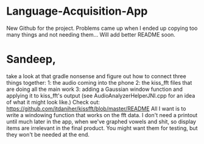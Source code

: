 # Language-Acquisition-App
New Github for the project. Problems came up when I ended up copying too many things and not needing them...
Will add better README soon.

# Sandeep,
take a look at that gradle nonsense and figure out how to connect three things together:
1: the audio coming into the phone
2: the kiss_fft files that are doing all the main work
3: adding a Gaussian window function and applying it to kiss_fft's output (see AudioAnalyzerHelperJNI.cpp for an idea of what it might look like.)
Check out: https://github.com/itdaniher/kissfft/blob/master/README
All I want is to write a windowing function that works on the fft data. I don't need a printout until much later in the app, when we've graphed vowels and shit, so display items are irrelevant in the final product. You might want them for testing, but they won't be needed at the end.
